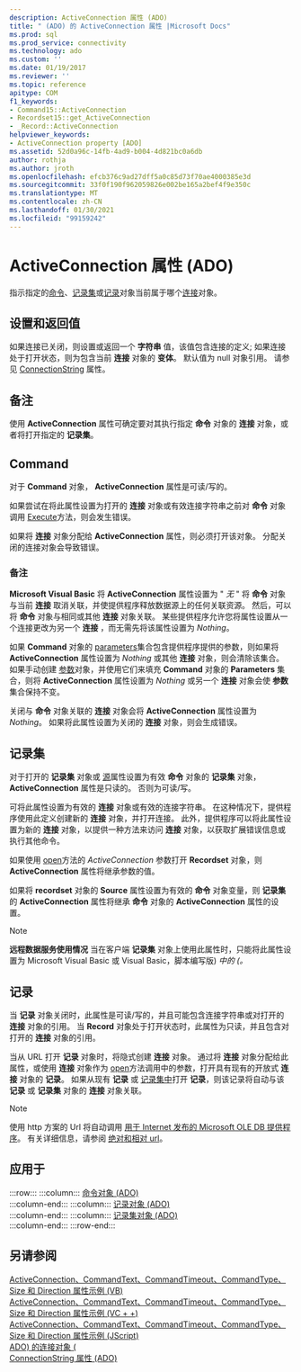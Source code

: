 ```yaml
---
description: ActiveConnection 属性 (ADO)
title: " (ADO) 的 ActiveConnection 属性 |Microsoft Docs"
ms.prod: sql
ms.prod_service: connectivity
ms.technology: ado
ms.custom: ''
ms.date: 01/19/2017
ms.reviewer: ''
ms.topic: reference
apitype: COM
f1_keywords:
- Command15::ActiveConnection
- Recordset15::get_ActiveConnection
- _Record::ActiveConnection
helpviewer_keywords:
- ActiveConnection property [ADO]
ms.assetid: 52d0a96c-14fb-4ad9-b004-4d821bc0a6db
author: rothja
ms.author: jroth
ms.openlocfilehash: efcb376c9ad27dff5a0c85d73f70ae4000385e3d
ms.sourcegitcommit: 33f0f190f962059826e002be165a2bef4f9e350c
ms.translationtype: MT
ms.contentlocale: zh-CN
ms.lasthandoff: 01/30/2021
ms.locfileid: "99159242"
---
```

# <a name="activeconnection-property-ado"></a>ActiveConnection 属性 (ADO)
指示指定的[命令](./command-object-ado.md)、[记录集](./recordset-object-ado.md)或[记录](./record-object-ado.md)对象当前属于哪个[连接](./connection-object-ado.md)对象。  
  
## <a name="settings-and-return-values"></a>设置和返回值  
 如果连接已关闭，则设置或返回一个 **字符串** 值，该值包含连接的定义; 如果连接处于打开状态，则为包含当前 **连接** 对象的 **变体**。 默认值为 null 对象引用。 请参见 [ConnectionString](./connectionstring-property-ado.md) 属性。  
  
## <a name="remarks"></a>备注  
 使用 **ActiveConnection** 属性可确定要对其执行指定 **命令** 对象的 **连接** 对象，或者将打开指定的 **记录集**。  
  
## <a name="command"></a>Command  
 对于 **Command** 对象， **ActiveConnection** 属性是可读/写的。  
  
 如果尝试在将此属性设置为打开的 **连接** 对象或有效连接字符串之前对 **命令** 对象调用 [Execute](./execute-method-ado-command.md)方法，则会发生错误。  
  
 如果将 **连接** 对象分配给 **ActiveConnection** 属性，则必须打开该对象。 分配关闭的连接对象会导致错误。  
  
### <a name="note"></a>备注  
 **Microsoft Visual Basic** 将 **ActiveConnection** 属性设置为 " *无* " 将 **命令** 对象与当前 **连接** 取消关联，并使提供程序释放数据源上的任何关联资源。 然后，可以将 **命令** 对象与相同或其他 **连接** 对象关联。 某些提供程序允许您将属性设置从一个连接更改为另一个 **连接** ，而无需先将该属性设置为 *Nothing*。  
  
 如果 **Command** 对象的 [parameters](./parameters-collection-ado.md)集合包含提供程序提供的参数，则如果将 **ActiveConnection** 属性设置为 *Nothing* 或其他 **连接** 对象，则会清除该集合。 如果手动创建 [参数](./parameter-object.md)对象，并使用它们来填充 **Command** 对象的 **Parameters** 集合，则将 **ActiveConnection** 属性设置为 *Nothing* 或另一个 **连接** 对象会使 **参数** 集合保持不变。  
  
 关闭与 **命令** 对象关联的 **连接** 对象会将 **ActiveConnection** 属性设置为 *Nothing*。 如果将此属性设置为关闭的 **连接** 对象，则会生成错误。  
  
## <a name="recordset"></a>记录集  
 对于打开的 **记录集** 对象或 [源](./source-property-ado-recordset.md)属性设置为有效 **命令** 对象的 **记录集** 对象， **ActiveConnection** 属性是只读的。 否则为可读/写。  
  
 可将此属性设置为有效的 **连接** 对象或有效的连接字符串。 在这种情况下，提供程序使用此定义创建新的 **连接** 对象，并打开连接。 此外，提供程序可以将此属性设置为新的 **连接** 对象，以提供一种方法来访问 **连接** 对象，以获取扩展错误信息或执行其他命令。  
  
 如果使用 [open](./open-method-ado-recordset.md)方法的 *ActiveConnection* 参数打开 **Recordset** 对象，则 **ActiveConnection** 属性将继承参数的值。  
  
 如果将 **recordset** 对象的 **Source** 属性设置为有效的 **命令** 对象变量，则 **记录集** 的 **ActiveConnection** 属性将继承 **命令** 对象的 **ActiveConnection** 属性的设置。  
  
> [!NOTE]
>  **远程数据服务使用情况** 当在客户端 **记录集** 对象上使用此属性时，只能将此属性设置为 Microsoft Visual Basic 或 Visual Basic，脚本编写版) *中的 (。*  
  
## <a name="record"></a>记录  
 当 **记录** 对象关闭时，此属性是可读/写的，并且可能包含连接字符串或对打开的 **连接** 对象的引用。 当 **Record** 对象处于打开状态时，此属性为只读，并且包含对打开的 **连接** 对象的引用。  
  
 当从 URL 打开 **记录** 对象时，将隐式创建 **连接** 对象。 通过将 **连接** 对象分配给此属性，或使用 **连接** 对象作为 [open](./open-method-ado-record.md)方法调用中的参数，打开具有现有的开放式 **连接** 对象的 **记录**。 如果从现有 **记录** 或 [记录集中](./recordset-object-ado.md)打开 **记录**，则该记录将自动与该 **记录** 或 **记录集** 对象的 **连接** 对象关联。  
  
> [!NOTE]
>  使用 http 方案的 Url 将自动调用 [用于 Internet 发布的 Microsoft OLE DB 提供程序](../../guide/appendixes/microsoft-ole-db-provider-for-internet-publishing.md)。 有关详细信息，请参阅 [绝对和相对 url](../../guide/data/absolute-and-relative-urls.md)。  
  
## <a name="applies-to"></a>应用于  

:::row:::
    :::column:::
        [命令对象 (ADO)](./command-object-ado.md)  
    :::column-end:::
    :::column:::
        [记录对象 (ADO)](./record-object-ado.md)  
    :::column-end:::
    :::column:::
        [记录集对象 (ADO)](./recordset-object-ado.md)  
    :::column-end:::
:::row-end:::

## <a name="see-also"></a>另请参阅  
 [ActiveConnection、CommandText、CommandTimeout、CommandType、Size 和 Direction 属性示例 (VB) ](./activeconnection-commandtext-commandtimeout-commandtype-size-example-vb.md)   
 [ActiveConnection、CommandText、CommandTimeout、CommandType、Size 和 Direction 属性示例 (VC + +) ](./activeconnection-commandtext-commandtimeout-commandtype-size-example-vc.md)   
 [ActiveConnection、CommandText、CommandTimeout、CommandType、Size 和 Direction 属性示例 (JScript) ](./activeconnection-commandtext-timeout-type-size-example-jscript.md)   
 [ADO) 的连接对象 (](./connection-object-ado.md)   
 [ConnectionString 属性 (ADO)](./connectionstring-property-ado.md)